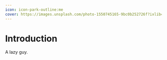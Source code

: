 ```yaml
---
icon: icon-park-outline:me
cover: https://images.unsplash.com/photo-1550745165-9bc0b252726f?ixlib=rb-4.0.3&ixid=MnwxMjA3fDB8MHxwaG90by1wYWdlfHx8fGVufDB8fHx8&auto=format&fit=crop&w=2070&q=80
---
```


# Introduction

A lazy guy.
